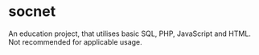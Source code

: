 # socnet
An education project, that utilises basic SQL, PHP, JavaScript and HTML. Not recommended for applicable usage.

<svg xmlns="http://www.w3.org/2000/svg" xmlns:xlink="http://www.w3.org/1999/xlink" width="88" height="20" role="img" aria-label="build: passing">
